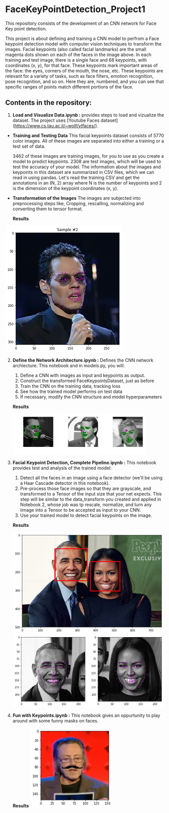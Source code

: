 # FaceKeyPointDetection_Project1
This repository consists of the development of an CNN network for Face Key point detection.

This project is about defining and training a CNN model to perfrom a Face keypoint detection model with computer vision techniques to transform the images.
Facial keypoints (also called facial landmarks) are the small magenta dots shown on each of the faces in the image above. In each training and test image, there is a single face and 68 keypoints, with coordinates (x, y), for that face. These keypoints mark important areas of the face: the eyes, corners of the mouth, the nose, etc. These keypoints are relevant for a variety of tasks, such as face filters, emotion recognition, pose recognition, and so on. Here they are, numbered, and you can see that specific ranges of points match different portions of the face.

## Contents in the repository:
1. **Load and Visualize Data.ipynb :** 
   provides steps to load and vizualize the dataset. The project uses [Youtube Faces dataset] (https://www.cs.tau.ac.il/~wolf/ytfaces/).
  - **Training and Testing Data**
       This facial keypoints dataset consists of 5770 color images. All of these images are separated into either a training or a test set of data.

       3462 of these images are training images, for you to use as you create a model to predict keypoints.
       2308 are test images, which will be used to test the accuracy of your model.
       The information about the images and keypoints in this dataset are summarized in CSV files, which we can read in using pandas. Let's read the training CSV and get the annotations in an (N, 2) array where N is the number of keypoints and 2 is the dimension of the keypoint coordinates (x, y).
  - **Transformation of the Images**
       The images are subjected into preprocessing steps like, Cropping, rescalling, normalizing and converting them to tensor format.
       
    **Results**
    
   ![Trained output](https://github.com/Varun1407/FaceKeyPointDetection_Project1/blob/master/images/Image_1.png)
   
2. **Define the Network Architecture.ipynb :** 
    Defines the CNN network archiecture. 
    This notebook and in models.py, you will:
    1. Define a CNN with images as input and keypoints as output.
    2. Construct the transformed FaceKeypointsDataset, just as before
    3. Train the CNN on the training data, tracking loss
  	4. See how the trained model performs on test data
    5. If necessary, modify the CNN structure and model hyperparameters
    
    **Results**
    
    ![Test_image1](https://github.com/Varun1407/FaceKeyPointDetection_Project1/blob/master/images/image2.png)
    ![Test_image2](https://github.com/Varun1407/FaceKeyPointDetection_Project1/blob/master/images/image3.png)
    ![Test_image3](https://github.com/Varun1407/FaceKeyPointDetection_Project1/blob/master/images/image4.png)
    
 
 3. **Facial Keypoint Detection, Complete Pipeline.ipynb :**
   This notebook provides test and analysis of the trained model:
      1. Detect all the faces in an image using a face detector (we'll be using a Haar Cascade detector in this notebook).
      2. Pre-process those face images so that they are grayscale, and transformed to a Tensor of the input size that your net expects. This step will be similar to the data_transform you created and applied in Notebook 2, whose job was tp rescale, normalize, and turn any iimage into a Tensor to be accepted as input to your CNN.
      3. Use your trained model to detect facial keypoints on the image.
      
    **Results**
    
    ![Unprocessed New Image](https://github.com/Varun1407/FaceKeyPointDetection_Project1/blob/master/images/unprocessedimage.png)
    ![Processed and tested Image](https://github.com/Varun1407/FaceKeyPointDetection_Project1/blob/master/images/processedandtested.png)
      
 4. **Fun with Keypoints.ipynb :**
    This notebook gives an oppurtunity to play around with some funny masks on faces.
    
    **Results**
     ![Funny_Images](https://github.com/Varun1407/FaceKeyPointDetection_Project1/blob/master/images/image5.png)
